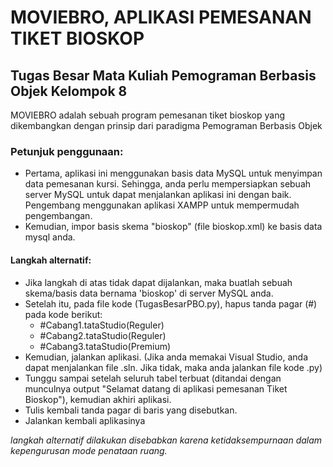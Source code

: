 # MOVIEBRO, APLIKASI PEMESANAN TIKET BIOSKOP
## Tugas Besar Mata Kuliah Pemograman Berbasis Objek Kelompok 8
 
MOVIEBRO adalah sebuah program pemesanan tiket bioskop yang dikembangkan dengan prinsip dari paradigma Pemograman Berbasis Objek

### Petunjuk penggunaan:
- Pertama, aplikasi ini menggunakan basis data MySQL untuk menyimpan data pemesanan kursi. Sehingga, anda perlu mempersiapkan sebuah server MySQL untuk dapat menjalankan aplikasi ini dengan baik. Pengembang menggunakan aplikasi XAMPP untuk mempermudah pengembangan.
- Kemudian, impor basis skema "bioskop" (file bioskop.xml) ke basis data mysql anda.

#### Langkah alternatif:
- Jika langkah di atas tidak dapat dijalankan, maka buatlah sebuah skema/basis data bernama 'bioskop' di server MySQL anda.
- Setelah itu, pada file kode (TugasBesarPBO.py), hapus tanda pagar (#) pada kode berikut:
  - #Cabang1.tataStudio(Reguler)
  - #Cabang2.tataStudio(Reguler)
  - #Cabang3.tataStudio(Premium)
- Kemudian, jalankan aplikasi. (Jika anda memakai Visual Studio, anda dapat menjalankan file .sln. Jika tidak, maka anda jalankan file kode .py)
- Tunggu sampai setelah seluruh tabel terbuat (ditandai dengan munculnya output "Selamat datang di aplikasi pemesanan Tiket Bioskop"), kemudian akhiri aplikasi.
- Tulis kembali tanda pagar di baris yang disebutkan.
- Jalankan kembali aplikasinya

 *langkah alternatif dilakukan disebabkan karena ketidaksempurnaan dalam kepengurusan mode penataan ruang.*
